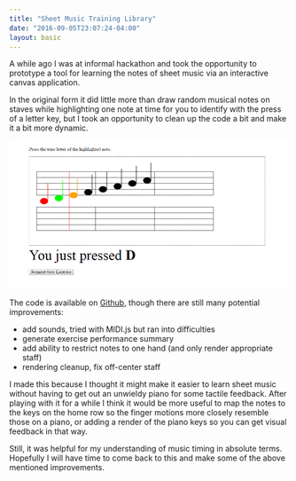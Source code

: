 ```yaml
---
title: "Sheet Music Training Library"
date: "2016-09-05T23:07:24-04:00"
layout: basic
---
```


A while ago I was at informal hackathon and took the opportunity to prototype a tool for
learning the notes of sheet music via an interactive canvas application.

In the original form it did little more than draw random musical notes on staves while
highlighting one note at time for you to identify with the press of a letter key, but I took an
opportunity to clean up the code a bit and make it a bit more dynamic.

<img src="/assets/img/sheet-music-trainer.gif">

The code is available on [Github](https://github.com/boombador/knowthesheets), though there are
still many potential improvements:

- add sounds, tried with MIDI.js but ran into difficulties
- generate exercise performance summary
- add ability to restrict notes to one hand (and only render appropriate staff)
- rendering cleanup, fix off-center staff 

I made this because I thought it might make it easier to learn sheet music without having to get
out an unwieldy piano for some tactile feedback. After playing with it for a while I think it
would be more useful to map the notes to the keys on the home row so the finger motions more
closely resemble those on a piano, or adding a render of the piano keys so you can get visual
feedback in that way.

Still, it was helpful for my understanding of music timing in absolute terms. Hopefully I will
have time to come back to this and make some of the above mentioned improvements.

